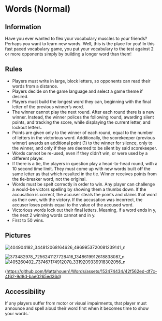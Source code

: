 # Words (Normal)  
## Information
Have you ever wanted to flex your vocabulary muscles to your friends? Perhaps you want to learn new words. Well, this is the place for you!
In this fast paced vocabulary game, you put your vocabulary to the test against 2 or more opponents simply by building a longer word than them! 
## Rules  
- Players must write in large, block letters, so opponents can read their words from a distance.
- Players decide on the game language and select a game theme if desired.
- Players must build the longest word they can, beginning with the final letter of the previous winner’s word.
- The winner cannot play the next round. After each round there is a new winner. Instead, the winner polices the following round, awarding silent points, and tracking the score, while displaying the current letter, and lockout letters.
- Points are given only to the winner of each round, equal to the number of letters in the victorious word. Additionally, the scorekeeper (previous winner) awards an additional point (1) to the winner for silence, only to the winner, and only if they are deemed to be silent by said scorekeeper.
- Words cannot be re-used, even if they didn’t win, or were used by a different player.
- If there is a tie, the players in question play a head-to-head round, with a 10 second time limit. They must come up with new words built off the same letter as that which resulted in the tie. Winner receives points from the tie-breaker word, not the original.
- Words must be spelt correctly in order to win. Any player can challenge a would-be victors spelling by showing them a thumbs down. If the accusation is correct, the accuser steals the points and claims that word as their own, with the victory. If the accusation was incorrect, the accuser loses points equal to the value of the accused word.
- Victorious words lock out their final letters. Meaning, if a word ends in y, the next 2 winning words cannot end in y.
- First to 50 wins.
## Pictures
![404904182_344812068164626_4969953720081239141_n](https://github.com/Mattahouen1/Words/assets/152474434/a6931280-1cde-4c5c-b83e-122c083718ae)

![373482978_7256241127728416_1348619912618838087_n](https://github.com/Mattahouen1/Words/assets/152474434/1d19f930-a91a-46ab-8dcc-bd33a0027fb3)
![405260402_737467174912070_3319209339918302056_n](https://github.com/Mattahouen1/Words/assets/152474434/cca1d434-3df8-49b6-b673-16c2faad19b8)



(https://github.com/Mattahouen1/Words/assets/152474434/42f562ed-df7c-4f62-9d8d-bae0265ed36d)

## Accessibility
If any players suffer from motor or visual impairments, that player must announce and spell aloud their word first when it becomes time to show your words.`
